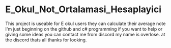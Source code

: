 # E_Okul_Not_Ortalamasi_Hesaplayici
This project is useable for E okul users they can calculate their average note 
I'm just beginning on the github and c# programming if you want to help or giving some ideas you can contact me from discord my name is overlose. at the discord thats all thanks for looking.
